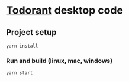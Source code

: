 # [Todorant](https://todorant.com) desktop code

## Project setup

```
yarn install
```

### Run and build (linux, mac, windows)

```
yarn start
```
